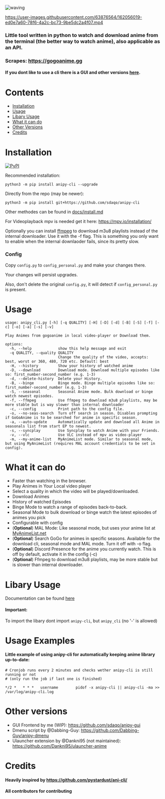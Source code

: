 


![waving](https://capsule-render.vercel.app/api?type=waving&height=200&text=sdaqo/anipy-cli&fontAlign=60&fontAlignY=40&color=021224&fontColor=b0b8b2&animation=fadeIn)


https://user-images.githubusercontent.com/63876564/162056019-ed0e7a60-78f6-4a2c-bc73-9be5dc2a4f07.mp4




### Little tool written in python to watch and download anime from the terminal (the better way to watch anime), also applicable as an API.
### Scrapes: https://gogoanime.gg
#### If you dont like to use a cli there is a GUI and other versions [here](#other-versions).

# Contents

- [Installation](#Installation)
- [Usage](#Usage)
- [Libary Usage](#libary-usage)
- [What it can do](#what-it-can-do)
- [Other Versions](#other-versions)
- [Credits](#Credits)



# Installation

<a href="https://pypi.org/project/anipy-cli/">![PyPI](https://img.shields.io/pypi/v/anipy-cli?style=for-the-badge)</a>

Recommended installation:

`python3 -m pip install anipy-cli --upgrade`

Directly from the repo (may be newer):

`python3 -m pip install git+https://github.com/sdaqo/anipy-cli`

Other methodes can be found in [docs/install.md](https://github.com/sdaqo/anipy-cli/blob/master/docs/install.md)

For Videoplayback mpv is needed get it here: https://mpv.io/installation/

Optionally you can install [ffmpeg](https://ffmpeg.org/download.html) to download m3u8 playlists instead of the internal downloader. Use it with the -f flag. This is something you only want to enable when the internal downlaoder fails, since its pretty slow.

### Config

Copy `config.py` to `config_personal.py` and make your changes there.

Your changes will persist upgrades.

Also, don't delete the original `config.py`, it will detect if `config_personal.py` is present.

# Usage  
```
usage: anipy_cli.py [-h] [-q QUALITY] [-H] [-D] [-d] [-B] [-S] [-f] [-c] [-o] [-a] [-s] [-v]

Play Animes from gogoanime in local video-player or Download them.

options:
  -h, --help            show this help message and exit
  -q QUALITY, --quality QUALITY
                        Change the quality of the video, accepts: best, worst or 360, 480, 720 etc. Default: best
  -H, --history         Show your history of watched anime
  -D, --download        Download mode. Download multiple episodes like so: first_number-second_number (e.g. 1-3)
  -d, --delete-history  Delete your History.
  -B, --binge           Binge mode. Binge multiple episodes like so: first_number-second_number (e.g. 1-3)
  -S, --seasonal        Seasonal Anime mode. Bulk download or binge watch newest episodes.
  -f, --ffmpeg          Use ffmpeg to download m3u8 playlists, may be more stable but is way slower than internal downloader
  -c, --config          Print path to the config file.
  -o, --no-seas-search  Turn off search in season. Disables prompting if GoGoAnime is to be searched for anime in specific season.
  -a, --auto-update     Automatically update and download all Anime in seasonals list from start EP to newest.
  -s, --syncplay        Use Syncplay to watch Anime with your Friends.
  -v, --vlc             Use VLC instead of mpv as video-player
  -m, --my-anime-list   MyAnimeList mode. Similar to seasonal mode, but using MyAnimeList (requires MAL account credentials to be set in config).
```
# What it can do

- Faster than watching in the browser.
- Play Animes in Your Local video player
- Select a quality in which the video will be played/downloaded.
- Download Animes  
- History of watched Episodes
- Binge Mode to watch a range of episodes back-to-back.
- Seasonal Mode to bulk download or binge watch the latest episodes of animes you pick
- Configurable with config
- (**Optional**) MAL Mode: Like seasonal mode, but uses your anime list at [MyAnimeList.net](https://myanimelist.net/)
- (**Optional**) Search GoGo for animes in specific seasons. Available for the download cli, seasonal mode and MAL mode. Turn it off with -o flag.
- (**Optional**) Discord Presence for the anime you currently watch. This is off by default, activate it in the config (-c)
- (**Optional**) Ffmpeg to download m3u8 playlists, may be more stable but is slower than internal downloader.


# Libary Usage

Documentation can be found [here](https://github.com/sdaqo/anipy-cli/blob/master/docs/anipycli_as_lib.py)

#### Important:
To import the libary dont import `anipy-cli`, but `anipy_cli` (no '-' is allowed)

# Usage Examples
#### Little example of using anipy-cli for automatically keeping anime library up-to-date:
```
# Cronjob runs every 2 minutes and checks wether anipy-cli is still running or not 
# (only run the job if last one is finished)

*/2 *   * * *   username        pidof -x anipy-cli || anipy-cli -ma >> /var/log/anipy-cli.log
```

# Other versions
- GUI Frontend by me (WIP): https://github.com/sdaqo/anipy-gui
- Dmenu script by @Dabbing-Guy: https://github.com/Dabbing-Guy/anipy-dmenu 
- Ulauncher extension by @Dankni95 (not maintained): 
https://github.com/Dankni95/ulauncher-anime 


# Credits
#### Heavily inspired by https://github.com/pystardust/ani-cli/
#### All contributors for contributing
